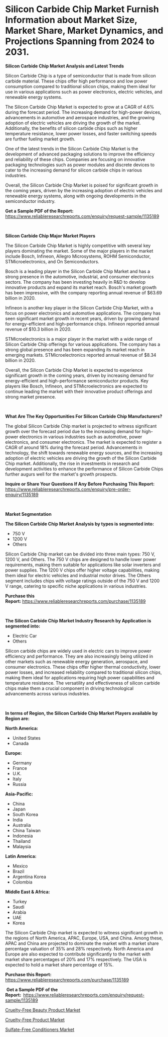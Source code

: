 <p><h1>Silicon Carbide Chip Market Furnish Information about Market Size, Market Share, Market Dynamics, and Projections Spanning from 2024 to 2031.</h1></p><p><strong>Silicon Carbide Chip Market Analysis and Latest Trends</strong></p>
<p><p>Silicon Carbide Chip is a type of semiconductor that is made from silicon carbide material. These chips offer high performance and low power consumption compared to traditional silicon chips, making them ideal for use in various applications such as power electronics, electric vehicles, and renewable energy systems.</p><p>The Silicon Carbide Chip Market is expected to grow at a CAGR of 4.6% during the forecast period. The increasing demand for high-power devices, advancements in automotive and aerospace industries, and the growing adoption of electric vehicles are driving the growth of the market. Additionally, the benefits of silicon carbide chips such as higher temperature resistance, lower power losses, and faster switching speeds are further fueling market growth.</p><p>One of the latest trends in the Silicon Carbide Chip Market is the development of advanced packaging solutions to improve the efficiency and reliability of these chips. Companies are focusing on innovative packaging technologies such as power modules and discrete devices to cater to the increasing demand for silicon carbide chips in various industries.</p><p>Overall, the Silicon Carbide Chip Market is poised for significant growth in the coming years, driven by the increasing adoption of electric vehicles and renewable energy systems, along with ongoing developments in the semiconductor industry.</p></p>
<p><strong>Get a Sample PDF of the Report:&nbsp;</strong> <a href="https://www.reliableresearchreports.com/enquiry/request-sample/1135189">https://www.reliableresearchreports.com/enquiry/request-sample/1135189</a></p>
<p>&nbsp;</p>
<p><strong>Silicon Carbide Chip Major Market Players</strong></p>
<p><p>The Silicon Carbide Chip Market is highly competitive with several key players dominating the market. Some of the major players in the market include Bosch, Infineon, Allegro Microsystems, ROHM Semiconductor, STMicroelectronics, and On Semiconductors.</p><p>Bosch is a leading player in the Silicon Carbide Chip Market and has a strong presence in the automotive, industrial, and consumer electronics sectors. The company has been investing heavily in R&D to develop innovative products and expand its market reach. Bosch's market growth has been impressive, with the company reporting annual revenue of $63.69 billion in 2020.</p><p>Infineon is another key player in the Silicon Carbide Chip Market, with a focus on power electronics and automotive applications. The company has seen significant market growth in recent years, driven by growing demand for energy-efficient and high-performance chips. Infineon reported annual revenue of $10.3 billion in 2020.</p><p>STMicroelectronics is a major player in the market with a wide range of Silicon Carbide Chip offerings for various applications. The company has a strong global presence and has been expanding its market reach in emerging markets. STMicroelectronics reported annual revenue of $8.34 billion in 2020.</p><p>Overall, the Silicon Carbide Chip Market is expected to experience significant growth in the coming years, driven by increasing demand for energy-efficient and high-performance semiconductor products. Key players like Bosch, Infineon, and STMicroelectronics are expected to continue leading the market with their innovative product offerings and strong market presence.</p></p>
<p>&nbsp;</p>
<p><strong>What Are The Key Opportunities For Silicon Carbide Chip Manufacturers?</strong></p>
<p><p>The global Silicon Carbide Chip market is projected to witness significant growth over the forecast period due to the increasing demand for high-power electronics in various industries such as automotive, power electronics, and consumer electronics. The market is expected to register a CAGR of around 18% during the forecast period. Advancements in technology, the shift towards renewable energy sources, and the increasing adoption of electric vehicles are driving the growth of the Silicon Carbide Chip market. Additionally, the rise in investments in research and development activities to enhance the performance of Silicon Carbide Chips further augurs well for the market's growth prospects.</p></p>
<p><strong>Inquire or Share Your Questions If Any Before Purchasing This Report:</strong> <a href="https://www.reliableresearchreports.com/enquiry/pre-order-enquiry/1135189">https://www.reliableresearchreports.com/enquiry/pre-order-enquiry/1135189</a></p>
<p>&nbsp;</p>
<p><strong>Market Segmentation</strong></p>
<p><strong>The Silicon Carbide Chip Market Analysis by types is segmented into:</strong></p>
<p><ul><li>750 V</li><li>1200 V</li><li>Others</li></ul></p>
<p><p>Silicon Carbide Chip market can be divided into three main types: 750 V, 1200 V, and Others. The 750 V chips are designed to handle lower power requirements, making them suitable for applications like solar inverters and power supplies. The 1200 V chips offer higher voltage capabilities, making them ideal for electric vehicles and industrial motor drives. The Others segment includes chips with voltage ratings outside of the 750 V and 1200 V range, catering to specific niche applications in various industries.</p></p>
<p><strong>Purchase this Report:&nbsp;</strong><a href="https://www.reliableresearchreports.com/purchase/1135189">https://www.reliableresearchreports.com/purchase/1135189</a></p>
<p>&nbsp;</p>
<p><strong>The Silicon Carbide Chip Market Industry Research by Application is segmented into:</strong></p>
<p><ul><li>Electric Car</li><li>Others</li></ul></p>
<p><p>Silicon carbide chips are widely used in electric cars to improve power efficiency and performance. They are also increasingly being utilized in other markets such as renewable energy generation, aerospace, and consumer electronics. These chips offer higher thermal conductivity, lower power losses, and increased reliability compared to traditional silicon chips, making them ideal for applications requiring high power capabilities and temperature resistance. The versatility and effectiveness of silicon carbide chips make them a crucial component in driving technological advancements across various industries.</p></p>
<p>&nbsp;</p>
<p><strong>In terms of Region, the Silicon Carbide Chip Market Players available by Region are:</strong></p>
<p>
    <p> <strong> North America: </strong>
        <ul>
            <li>United States</li>
            <li>Canada</li>
        </ul>
        </p> 
    <p> <strong> Europe: </strong>
        <ul>
            <li>Germany</li>
            <li>France</li>
            <li>U.K.</li>
            <li>Italy</li>
            <li>Russia</li>
        </ul>
        </p> 
    <p> <strong> Asia-Pacific: </strong>
        <ul>
            <li>China</li>
            <li>Japan</li>
            <li>South Korea</li>
            <li>India</li>
            <li>Australia</li>
            <li>China Taiwan</li>
            <li>Indonesia</li>
            <li>Thailand</li>
            <li>Malaysia</li>
        </ul>
        </p> 
    <p> <strong> Latin America: </strong>
        <ul>
            <li>Mexico</li>
            <li>Brazil</li>
            <li>Argentina Korea</li>
            <li>Colombia</li>
        </ul>
        </p> 
    <p> <strong> Middle East & Africa: </strong>
        <ul>
            <li>Turkey</li>
            <li>Saudi</li>
            <li>Arabia</li>
            <li>UAE</li>
            <li>Korea</li>
        </ul>
    </p>
    </p>
<p><p>The Silicon Carbide Chip market is expected to witness significant growth in the regions of North America, APAC, Europe, USA, and China. Among these, APAC and China are projected to dominate the market with a market share percentage valuation of 35% and 28% respectively. North America and Europe are also expected to contribute significantly to the market with market share percentages of 20% and 17% respectively. The USA is expected to hold a market share percentage of 15%.</p></p>
<p><strong>Purchase this Report: </strong><a href="https://www.reliableresearchreports.com/purchase/1135189">https://www.reliableresearchreports.com/purchase/1135189</a></p>
<p>&nbsp;<strong>Get a Sample PDF of the Report:&nbsp;&nbsp;</strong><a href="https://www.reliableresearchreports.com/enquiry/request-sample/1135189">https://www.reliableresearchreports.com/enquiry/request-sample/1135189</a></p>
<p><strong></strong></p>
<p><p><a href="https://github.com/biheemgalvinlouises6hokrh3h/Market-Research-Report-List-1/blob/main/cruelty-free-beauty-product-market.md">Cruelty-Free Beauty Product Market</a></p><p><a href="https://github.com/mabutironaldo/Market-Research-Report-List-3/blob/main/cruelty-free-product-market.md">Cruelty-Free Product Market</a></p><p><a href="https://github.com/guneycigdem35/Market-Research-Report-List-2/blob/main/sulfate-free-conditioners-market.md">Sulfate-Free Conditioners Market</a></p></p>